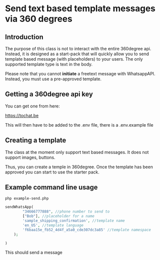 # Send text based template messages via 360 degrees

## Introduction

The purpose of this class is not to interact with the entire 360degree api. Instead, it is designed as a start-pack that
will quickly allow you to send template based message (with placeholders) to your users. The only supported template type is text in the body.

Please note that you cannot **initiate** a freetext message with WhatsappAPI. Instead, you must use a pre-approved
template.

## Getting a 360degree api key

You can get one from here:

https://tochat.be

This will then have to be added to the .env file, there is a .env.example file

## Creating a template

The class at the moment only support text based messages. It does not support images, buttons.

Thus, you can create a temple in 360degree. Once the template has been approved you can start to use the starter pack.

## Example command line usage

```
php example-send.php
```

```php
sendWhatsApp(
        "34666777888", //phone number to send to
        ["Bob"], //placeholder for a name
        'sample_shipping_confirmation', //template name
        'en_US', //template language
        'f6baa15e_fb52_4d4f_a5a0_cde307dc3a85' //template namespace
    );

)
```
This should send a message 








